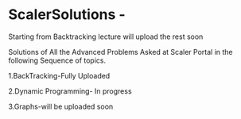 # ScalerSolutions - 
 Starting from Backtracking lecture will upload the rest soon
 
 Solutions of All the Advanced Problems Asked at Scaler Portal in the following Sequence of topics.
 
 1.BackTracking-Fully Uploaded
 
 2.Dynamic Programming- In progress
 
 3.Graphs-will be uploaded soon


